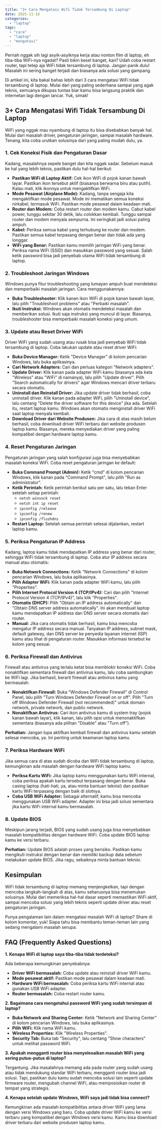 ```yaml
---
title: "3+ Cara Mengatasi Wifi Tidak Tersambung Di Laptop"
date: 2025-11-16
categories: 
  - "laptop"
tags: 
  - "cara"
  - "laptop"
  - "mengatasi"
---
```


Pernah nggak sih lagi asyik-asyiknya kerja atau nonton film di laptop, eh tiba-tiba WiFi-nya ngadat? Pasti bikin kesel banget, kan? Udah coba restart router, tapi tetep aja WiFi tidak tersambung di laptop. Jangan panik dulu! Masalah ini sering banget terjadi dan biasanya ada solusi yang gampang.

Di artikel ini, kita bakal bahas lebih dari 3 cara mengatasi WiFi tidak tersambung di laptop. Mulai dari yang paling sederhana sampai yang agak teknis, semuanya dikupas tuntas biar kamu bisa langsung praktik dan internetan lagi dengan lancar. Yuk, simak!

## 3+ Cara Mengatasi Wifi Tidak Tersambung Di Laptop

WiFi yang nggak mau nyambung di laptop itu bisa disebabkan banyak hal. Mulai dari masalah driver, pengaturan jaringan, sampai masalah hardware. Tenang, kita coba urutkan solusinya dari yang paling mudah dulu, ya.

### 1\. Cek Koneksi Fisik dan Pengaturan Dasar

Kadang, masalahnya sepele banget dan kita nggak sadar. Sebelum masuk ke hal yang lebih teknis, pastikan dulu hal-hal berikut:

- **Pastikan WiFi di Laptop Aktif:** Cek ikon WiFi di pojok kanan bawah layar. Pastikan ikon tersebut aktif (biasanya berwarna biru atau putih). Kalau mati, klik ikonnya untuk mengaktifkan WiFi.
- **Mode Pesawat (Airplane Mode):** Kadang, tanpa sengaja kita mengaktifkan mode pesawat. Mode ini mematikan semua koneksi nirkabel, termasuk WiFi. Pastikan mode pesawat dalam keadaan mati.
- **Router dan Modem:** Coba restart router dan modem kamu. Cabut kabel power, tunggu sekitar 30 detik, lalu colokkan kembali. Tunggu sampai router dan modem menyala sempurna. Ini seringkali jadi solusi paling ampuh.
- **Kabel:** Periksa semua kabel yang terhubung ke router dan modem. Pastikan semua kabel terpasang dengan benar dan tidak ada yang longgar.
- **WiFi yang Benar:** Pastikan kamu memilih jaringan WiFi yang benar. Periksa nama WiFi (SSID) dan masukkan password yang sesuai. Salah ketik password bisa jadi penyebab utama WiFi tidak tersambung di laptop.

### 2\. Troubleshoot Jaringan Windows

Windows punya fitur troubleshooting yang lumayan ampuh buat mendeteksi dan memperbaiki masalah jaringan. Cara menggunakannya:

- **Buka Troubleshooter:** Klik kanan ikon WiFi di pojok kanan bawah layar, lalu pilih "Troubleshoot problems" atau "Perbaiki masalah".
- **Ikuti Instruksi:** Windows akan otomatis mendeteksi masalah dan memberikan solusi. Ikuti saja instruksi yang muncul di layar. Biasanya, troubleshooter bisa memperbaiki masalah koneksi yang umum.

### 3\. Update atau Reset Driver WiFi

Driver WiFi yang sudah usang atau rusak bisa jadi penyebab WiFi tidak tersambung di laptop. Coba lakukan update atau reset driver WiFi:

- **Buka Device Manager:** Ketik "Device Manager" di kolom pencarian Windows, lalu buka aplikasinya.
- **Cari Network Adapters:** Cari dan perluas kategori "Network adapters".
- **Update Driver:** Klik kanan pada adapter WiFi kamu (biasanya ada kata "Wireless" atau "WiFi" di namanya), lalu pilih "Update driver". Pilih "Search automatically for drivers" agar Windows mencari driver terbaru secara otomatis.
- **Uninstall dan Reinstall Driver:** Jika update driver tidak berhasil, coba uninstall driver. Klik kanan pada adapter WiFi, pilih "Uninstall device", lalu centang "Delete the driver software for this device" jika ada. Setelah itu, restart laptop kamu. Windows akan otomatis menginstall driver WiFi saat laptop menyala kembali.
- **Download Driver dari Website Produsen:** Jika cara di atas masih belum berhasil, coba download driver WiFi terbaru dari website produsen laptop kamu. Biasanya, mereka menyediakan driver yang paling kompatibel dengan hardware laptop kamu.

### 4\. Reset Pengaturan Jaringan

Pengaturan jaringan yang salah konfigurasi juga bisa menyebabkan masalah koneksi WiFi. Coba reset pengaturan jaringan ke default:

- **Buka Command Prompt (Admin):** Ketik "cmd" di kolom pencarian Windows, klik kanan pada "Command Prompt", lalu pilih "Run as administrator".
- **Ketik Perintah:** Ketik perintah berikut satu per satu, lalu tekan Enter setelah setiap perintah:
    - `netsh winsock reset`
    - `netsh int ip reset`
    - `ipconfig /release`
    - `ipconfig /renew`
    - `ipconfig /flushdns`
- **Restart Laptop:** Setelah semua perintah selesai dijalankan, restart laptop kamu.

### 5\. Periksa Pengaturan IP Address

Kadang, laptop kamu tidak mendapatkan IP address yang benar dari router, sehingga WiFi tidak tersambung di laptop. Coba atur IP address secara manual atau otomatis:

- **Buka Network Connections:** Ketik "Network Connections" di kolom pencarian Windows, lalu buka aplikasinya.
- **Pilih Adapter WiFi:** Klik kanan pada adapter WiFi kamu, lalu pilih "Properties".
- **Pilih Internet Protocol Version 4 (TCP/IPv4):** Cari dan pilih "Internet Protocol Version 4 (TCP/IPv4)", lalu klik "Properties".
- **Otomatis (DHCP):** Pilih "Obtain an IP address automatically" dan "Obtain DNS server address automatically". Ini akan membuat laptop kamu mendapatkan IP address dan DNS server secara otomatis dari router.
- **Manual:** Jika cara otomatis tidak berhasil, kamu bisa mencoba mengatur IP address secara manual. Tanyakan IP address, subnet mask, default gateway, dan DNS server ke penyedia layanan internet (ISP) kamu atau lihat di pengaturan router. Masukkan informasi tersebut ke kolom yang sesuai.

### 6\. Periksa Firewall dan Antivirus

Firewall atau antivirus yang terlalu ketat bisa memblokir koneksi WiFi. Coba nonaktifkan sementara firewall dan antivirus kamu, lalu coba sambungkan ke WiFi lagi. Jika berhasil, berarti firewall atau antivirus kamu yang bermasalah.

- **Nonaktifkan Firewall:** Buka "Windows Defender Firewall" di Control Panel, lalu pilih "Turn Windows Defender Firewall on or off". Pilih "Turn off Windows Defender Firewall (not recommended)" untuk domain network, private network, dan public network.
- **Nonaktifkan Antivirus:** Cari ikon antivirus kamu di system tray (pojok kanan bawah layar), klik kanan, lalu pilih opsi untuk menonaktifkan sementara (biasanya ada pilihan "Disable" atau "Turn off").

**Perhatian:** Jangan lupa aktifkan kembali firewall dan antivirus kamu setelah selesai mencoba, ya. Ini penting untuk keamanan laptop kamu.

### 7\. Periksa Hardware WiFi

Jika semua cara di atas sudah dicoba dan WiFi tidak tersambung di laptop, kemungkinan ada masalah dengan hardware WiFi laptop kamu.

- **Periksa Kartu WiFi:** Jika laptop kamu menggunakan kartu WiFi internal, coba periksa apakah kartu tersebut terpasang dengan benar. Buka casing laptop (hati-hati, ya, atau minta bantuan teknisi) dan pastikan kartu WiFi terpasang dengan baik di slotnya.
- **Coba USB WiFi Adapter:** Sebagai alternatif, kamu bisa mencoba menggunakan USB WiFi adapter. Adapter ini bisa jadi solusi sementara jika kartu WiFi internal kamu bermasalah.

### 8\. Update BIOS

Meskipun jarang terjadi, BIOS yang sudah usang juga bisa menyebabkan masalah kompatibilitas dengan hardware WiFi. Coba update BIOS laptop kamu ke versi terbaru.

**Perhatian:** Update BIOS adalah proses yang berisiko. Pastikan kamu mengikuti instruksi dengan benar dan memiliki backup data sebelum melakukan update BIOS. Jika ragu, sebaiknya minta bantuan teknisi.

## Kesimpulan

WiFi tidak tersambung di laptop memang menjengkelkan, tapi dengan mencoba langkah-langkah di atas, kamu seharusnya bisa menemukan solusinya. Mulai dari memeriksa hal-hal dasar seperti memastikan WiFi aktif, sampai mencoba solusi yang lebih teknis seperti update driver atau reset pengaturan jaringan.

Punya pengalaman lain dalam mengatasi masalah WiFi di laptop? Share di kolom komentar, yuk! Siapa tahu bisa membantu teman-teman lain yang sedang mengalami masalah serupa.

## FAQ (Frequently Asked Questions)

**1\. Kenapa WiFi di laptop saya tiba-tiba tidak terdeteksi?**

Ada beberapa kemungkinan penyebabnya:

- **Driver WiFi bermasalah:** Coba update atau reinstall driver WiFi kamu.
- **Mode pesawat aktif:** Pastikan mode pesawat dalam keadaan mati.
- **Hardware WiFi bermasalah:** Coba periksa kartu WiFi internal atau gunakan USB WiFi adapter.
- **Router bermasalah:** Coba restart router kamu.

**2\. Bagaimana cara mengetahui password WiFi yang sudah tersimpan di laptop?**

- **Buka Network and Sharing Center:** Ketik "Network and Sharing Center" di kolom pencarian Windows, lalu buka aplikasinya.
- **Pilih WiFi:** Klik nama WiFi kamu.
- **Wireless Properties:** Klik "Wireless Properties".
- **Security Tab:** Buka tab "Security", lalu centang "Show characters" untuk melihat password WiFi.

**3\. Apakah mengganti router bisa menyelesaikan masalah WiFi yang sering putus-putus di laptop?**

Tergantung. Jika masalahnya memang ada pada router yang sudah usang atau tidak mendukung standar WiFi terbaru, mengganti router bisa jadi solusi. Tapi, pastikan dulu kamu sudah mencoba solusi lain seperti update firmware router, mengubah channel WiFi, atau memposisikan router di tempat yang strategis.

**4\. Kenapa setelah update Windows, WiFi saya jadi tidak bisa connect?**

Kemungkinan ada masalah kompatibilitas antara driver WiFi yang lama dengan versi Windows yang baru. Coba update driver WiFi kamu ke versi terbaru yang kompatibel dengan Windows versi kamu. Kamu bisa download driver terbaru dari website produsen laptop kamu.
